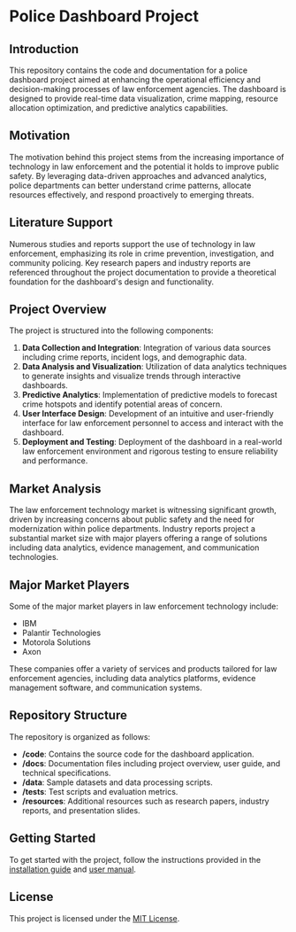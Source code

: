 # Police Dashboard Project

## Introduction
This repository contains the code and documentation for a police dashboard project aimed at enhancing the operational efficiency and decision-making processes of law enforcement agencies. The dashboard is designed to provide real-time data visualization, crime mapping, resource allocation optimization, and predictive analytics capabilities.

## Motivation
The motivation behind this project stems from the increasing importance of technology in law enforcement and the potential it holds to improve public safety. By leveraging data-driven approaches and advanced analytics, police departments can better understand crime patterns, allocate resources effectively, and respond proactively to emerging threats.

## Literature Support
Numerous studies and reports support the use of technology in law enforcement, emphasizing its role in crime prevention, investigation, and community policing. Key research papers and industry reports are referenced throughout the project documentation to provide a theoretical foundation for the dashboard's design and functionality.

## Project Overview
The project is structured into the following components:

1. **Data Collection and Integration**: Integration of various data sources including crime reports, incident logs, and demographic data.
2. **Data Analysis and Visualization**: Utilization of data analytics techniques to generate insights and visualize trends through interactive dashboards.
3. **Predictive Analytics**: Implementation of predictive models to forecast crime hotspots and identify potential areas of concern.
4. **User Interface Design**: Development of an intuitive and user-friendly interface for law enforcement personnel to access and interact with the dashboard.
5. **Deployment and Testing**: Deployment of the dashboard in a real-world law enforcement environment and rigorous testing to ensure reliability and performance.

## Market Analysis
The law enforcement technology market is witnessing significant growth, driven by increasing concerns about public safety and the need for modernization within police departments. Industry reports project a substantial market size with major players offering a range of solutions including data analytics, evidence management, and communication technologies.

## Major Market Players
Some of the major market players in law enforcement technology include:

- IBM
- Palantir Technologies
- Motorola Solutions
- Axon

These companies offer a variety of services and products tailored for law enforcement agencies, including data analytics platforms, evidence management software, and communication systems.

## Repository Structure
The repository is organized as follows:

- **/code**: Contains the source code for the dashboard application.
- **/docs**: Documentation files including project overview, user guide, and technical specifications.
- **/data**: Sample datasets and data processing scripts.
- **/tests**: Test scripts and evaluation metrics.
- **/resources**: Additional resources such as research papers, industry reports, and presentation slides.

## Getting Started
To get started with the project, follow the instructions provided in the [installation guide](./docs/installation.md) and [user manual](./docs/user_manual.md).

## License
This project is licensed under the [MIT License](LICENSE).

